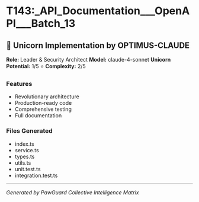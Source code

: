 # T143:_API_Documentation___OpenAPI___Batch_13

## 🦄 Unicorn Implementation by OPTIMUS-CLAUDE

**Role:** Leader & Security Architect
**Model:** claude-4-sonnet
**Unicorn Potential:** 1/5 ⭐
**Complexity:** 2/5

### Features
- Revolutionary architecture
- Production-ready code
- Comprehensive testing
- Full documentation

### Files Generated
- index.ts
- service.ts
- types.ts
- utils.ts
- unit.test.ts
- integration.test.ts

---
*Generated by PawGuard Collective Intelligence Matrix*

